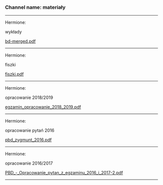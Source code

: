 ### Channel name: materiały
___

Hermione: 

wykłady

[bd-merged.pdf](806506102028107836_bd-merged.pdf)

___
Hermione: 

fiszki

[fiszki.pdf](806661036626542622_fiszki.pdf)

___
Hermione: 

opracowanie 2018/2019

[egzamin_opracowanie_2018_2019.pdf](806661583802728468_egzamin_opracowanie_2018_2019.pdf)

___
Hermione: 

opracowanie pytań 2016

[pbd_zygmunt_2016.pdf](806661894676938802_pbd_zygmunt_2016.pdf)

___
Hermione: 

opracowanie 2016/2017

[PBD_-_Opracowanie_pytan_z_egzaminu_2016_i_2017-2.pdf](806663599451275264_PBD_-_Opracowanie_pytan_z_egzaminu_2016_i_2017-2.pdf)

___